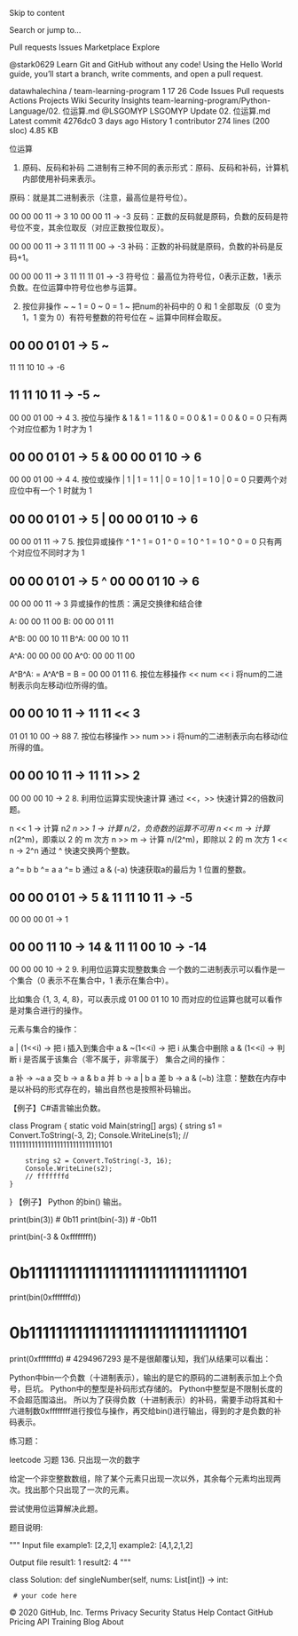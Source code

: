 Skip to content
 
Search or jump to…

Pull requests
Issues
Marketplace
Explore
 
@stark0629 
Learn Git and GitHub without any code!
Using the Hello World guide, you’ll start a branch, write comments, and open a pull request.

 
datawhalechina
/
team-learning-program
1
17 26
Code
Issues
Pull requests
Actions
Projects
Wiki
Security
Insights
team-learning-program/Python-Language/02. 位运算.md
 @LSGOMYP
LSGOMYP Update 02. 位运算.md
Latest commit 4276dc0 3 days ago
 History
 1 contributor
274 lines (200 sloc)  4.85 KB
    
位运算
1. 原码、反码和补码
二进制有三种不同的表示形式：原码、反码和补码，计算机内部使用补码来表示。

原码：就是其二进制表示（注意，最高位是符号位）。

00 00 00 11 -> 3
10 00 00 11 -> -3
反码：正数的反码就是原码，负数的反码是符号位不变，其余位取反（对应正数按位取反）。

00 00 00 11 -> 3
11 11 11 00 -> -3
补码：正数的补码就是原码，负数的补码是反码+1。

00 00 00 11 -> 3
11 11 11 01 -> -3
符号位：最高位为符号位，0表示正数，1表示负数。在位运算中符号位也参与运算。

2. 按位非操作 ~
~ 1 = 0
~ 0 = 1
~ 把num的补码中的 0 和 1 全部取反（0 变为 1，1 变为 0）有符号整数的符号位在 ~ 运算中同样会取反。

00 00 01 01 -> 5
~
---
11 11 10 10 -> -6

11 11 10 11 -> -5
~
---
00 00 01 00 -> 4
3. 按位与操作 &
1 & 1 = 1
1 & 0 = 0
0 & 1 = 0
0 & 0 = 0
只有两个对应位都为 1 时才为 1

00 00 01 01 -> 5
&
00 00 01 10 -> 6
---
00 00 01 00 -> 4
4. 按位或操作 |
1 | 1 = 1
1 | 0 = 1
0 | 1 = 1
0 | 0 = 0
只要两个对应位中有一个 1 时就为 1

00 00 01 01 -> 5
|
00 00 01 10 -> 6
---
00 00 01 11 -> 7
5. 按位异或操作 ^
1 ^ 1 = 0
1 ^ 0 = 1
0 ^ 1 = 1
0 ^ 0 = 0
只有两个对应位不同时才为 1

00 00 01 01 -> 5
^
00 00 01 10 -> 6
---
00 00 00 11 -> 3
异或操作的性质：满足交换律和结合律

A: 00 00 11 00
B: 00 00 01 11

A^B: 00 00 10 11
B^A: 00 00 10 11

A^A: 00 00 00 00
A^0: 00 00 11 00

A^B^A: = A^A^B = B = 00 00 01 11
6. 按位左移操作 <<
num << i 将num的二进制表示向左移动i位所得的值。

00 00 10 11 -> 11
11 << 3
---
01 01 10 00 -> 88 
7. 按位右移操作 >>
num >> i 将num的二进制表示向右移动i位所得的值。

00 00 10 11 -> 11
11 >> 2
---
00 00 00 10 -> 2 
8. 利用位运算实现快速计算
通过 <<，>> 快速计算2的倍数问题。

n << 1 -> 计算 n*2
n >> 1 -> 计算 n/2，负奇数的运算不可用
n << m -> 计算 n*(2^m)，即乘以 2 的 m 次方
n >> m -> 计算 n/(2^m)，即除以 2 的 m 次方
1 << n -> 2^n
通过 ^ 快速交换两个整数。

a ^= b
b ^= a
a ^= b
通过 a & (-a) 快速获取a的最后为 1 位置的整数。

00 00 01 01 -> 5
&
11 11 10 11 -> -5
---
00 00 00 01 -> 1

00 00 11 10 -> 14
&
11 11 00 10 -> -14
---
00 00 00 10 -> 2
9. 利用位运算实现整数集合
一个数的二进制表示可以看作是一个集合（0 表示不在集合中，1 表示在集合中）。

比如集合 {1, 3, 4, 8}，可以表示成 01 00 01 10 10 而对应的位运算也就可以看作是对集合进行的操作。

元素与集合的操作：

a | (1<<i)  -> 把 i 插入到集合中
a & ~(1<<i) -> 把 i 从集合中删除
a & (1<<i)  -> 判断 i 是否属于该集合（零不属于，非零属于）
集合之间的操作：

a 补   -> ~a
a 交 b -> a & b
a 并 b -> a | b
a 差 b -> a & (~b)
注意：整数在内存中是以补码的形式存在的，输出自然也是按照补码输出。

【例子】C#语言输出负数。

class Program
{
    static void Main(string[] args)
    {
        string s1 = Convert.ToString(-3, 2);
        Console.WriteLine(s1); 
        // 11111111111111111111111111111101
        
        string s2 = Convert.ToString(-3, 16);
        Console.WriteLine(s2); 
        // fffffffd
    }
}
【例子】 Python 的bin() 输出。

print(bin(3))  # 0b11
print(bin(-3))  # -0b11

print(bin(-3 & 0xffffffff))  
# 0b11111111111111111111111111111101

print(bin(0xfffffffd))       
# 0b11111111111111111111111111111101

print(0xfffffffd)  # 4294967293
是不是很颠覆认知，我们从结果可以看出：

Python中bin一个负数（十进制表示），输出的是它的原码的二进制表示加上个负号，巨坑。
Python中的整型是补码形式存储的。
Python中整型是不限制长度的不会超范围溢出。
所以为了获得负数（十进制表示）的补码，需要手动将其和十六进制数0xffffffff进行按位与操作，再交给bin()进行输出，得到的才是负数的补码表示。

练习题：

leetcode 习题 136. 只出现一次的数字

给定一个非空整数数组，除了某个元素只出现一次以外，其余每个元素均出现两次。找出那个只出现了一次的元素。

尝试使用位运算解决此题。

题目说明:

"""
Input file
example1: [2,2,1]
example2: [4,1,2,1,2]

Output file
result1: 1
result2: 4
"""



class Solution:
    def singleNumber(self, nums: List[int]) -> int:
        
     # your code here
© 2020 GitHub, Inc.
Terms
Privacy
Security
Status
Help
Contact GitHub
Pricing
API
Training
Blog
About
